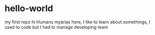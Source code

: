# hello-world
my first repo
hi Humans
myarias here, I like to learn about somethings, I used to code but I had to manage developing team

